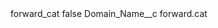 <?xml version="1.0" encoding="UTF-8"?>
<CustomMetadata xmlns="http://soap.sforce.com/2006/04/metadata" xmlns:xsi="http://www.w3.org/2001/XMLSchema-instance" xmlns:xsd="http://www.w3.org/2001/XMLSchema">
    <label>forward_cat</label>
    <protected>false</protected>
    <values>
        <field>Domain_Name__c</field>
        <value xsi:type="xsd:string">forward.cat</value>
    </values>
</CustomMetadata>

